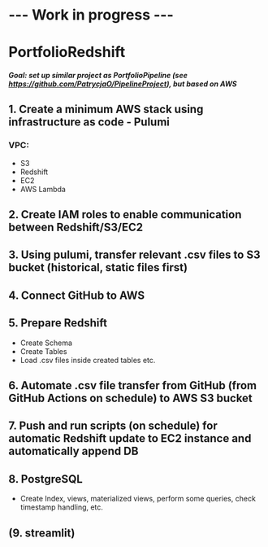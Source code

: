 # --- Work in progress ---
#
# PortfolioRedshift
##### Goal: set up similar project as PortfolioPipeline (see https://github.com/PatrycjaO/PipelineProject), but based on AWS
## 1. Create a minimum AWS stack using infrastructure as code - Pulumi
### VPC:
- S3
- Redshift
- EC2
- AWS Lambda
## 2. Create IAM roles to enable communication between Redshift/S3/EC2
## 3. Using pulumi, transfer relevant .csv files to S3 bucket (historical, static files first)
## 4. Connect GitHub to AWS
## 5. Prepare Redshift
- Create Schema
- Create Tables
- Load .csv files inside created tables etc.
## 6. Automate .csv file transfer from GitHub (from GitHub Actions on schedule) to AWS S3 bucket
## 7. Push and run scripts (on schedule) for automatic Redshift update to EC2 instance and automatically append DB
## 8. PostgreSQL
- Create Index, views, materialized views, perform some queries, check timestamp handling, etc.
## (9. streamlit)

